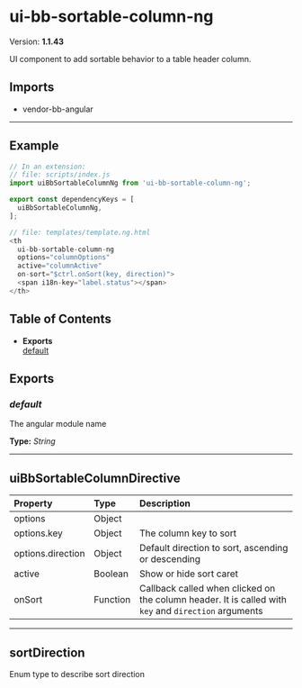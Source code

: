 # ui-bb-sortable-column-ng


Version: **1.1.43**

UI component to add sortable behavior to a table header column.

## Imports

* vendor-bb-angular

---

## Example

```javascript
// In an extension:
// file: scripts/index.js
import uiBbSortableColumnNg from 'ui-bb-sortable-column-ng';

export const dependencyKeys = [
  uiBbSortableColumnNg,
];

// file: templates/template.ng.html
<th
  ui-bb-sortable-column-ng
  options="columnOptions"
  active="columnActive"
  on-sort="$ctrl.onSort(key, direction)">
  <span i18n-key="label.status"></span>
</th>
```

## Table of Contents
- **Exports**<br/>    <a href="#default">default</a><br/>

## Exports

### <a name="default"></a>*default*

The angular module name

**Type:** *String*


---

## uiBbSortableColumnDirective


| Property | Type | Description |
| :-- | :-- | :-- |
| options | Object |  |
| options.key | Object | The column key to sort |
| options.direction | Object | Default direction to sort, ascending or descending |
| active | Boolean | Show or hide sort caret |
| onSort | Function | Callback called when clicked on the column header. It is called with `key` and `direction` arguments |

---

## sortDirection

Enum type to describe sort direction
